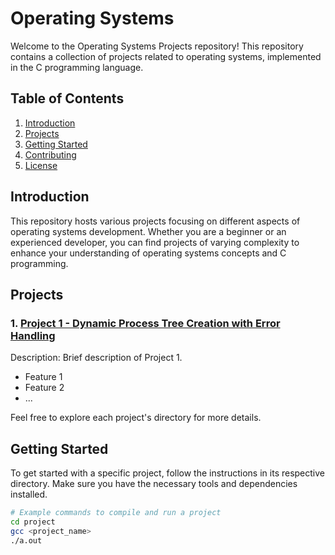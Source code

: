 # Operating Systems

Welcome to the Operating Systems Projects repository! This repository contains a collection of projects related to operating systems, implemented in the C programming language.

## Table of Contents

1. [Introduction](#introduction)
2. [Projects](#projects)
3. [Getting Started](#getting-started)
4. [Contributing](#contributing)
5. [License](#license)

## Introduction

This repository hosts various projects focusing on different aspects of operating systems development. Whether you are a beginner or an experienced developer, you can find projects of varying complexity to enhance your understanding of operating systems concepts and C programming.

## Projects

### 1. [Project 1 - Dynamic Process Tree Creation with Error Handling]([./project1](https://github.com/SebastianSlezak/Operating-systems/tree/main/Project%201%20-%20Dynamic%20Process%20Tree%20Creation%20with%20Error%20Handling))
   Description: Brief description of Project 1.

   - Feature 1
   - Feature 2
   - ...

Feel free to explore each project's directory for more details.

## Getting Started

To get started with a specific project, follow the instructions in its respective directory. Make sure you have the necessary tools and dependencies installed.

```bash
# Example commands to compile and run a project
cd project
gcc <project_name>
./a.out

